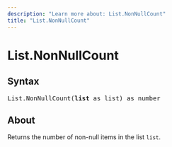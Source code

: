 ```yaml
---
description: "Learn more about: List.NonNullCount"
title: "List.NonNullCount"
---
```

# List.NonNullCount

## Syntax

<pre>
List.NonNullCount(<b>list</b> as list) as number
</pre>

## About

Returns the number of non-null items in the list `list`.
